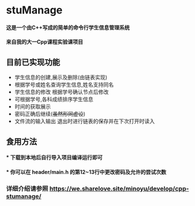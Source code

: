 # stuManage
#### 这是一个由C++写成的简单的命令行学生信息管理系统 
#### 来自我的大一Cpp课程实验课项目
## 目前已实现功能
* 学生信息的创建,展示及删除(由链表实现)
* 根据学号或姓名查询学生信息,姓名支持同名
* 学生信息的修改 根据学号确认节点后修改 
* 可根据学号,各科成绩排序学生信息
* 时间的获取展示
* 密码正确后继续(~~虽然形同虚设~~)
* 文件流的输入输出 退出时进行链表的保存并在下次打开时读入
## 食用方法
#### * 下载到本地后自行导入项目编译运行即可
#### * 你可以在 header/main.h 的第12~13行中更改密码及允许的尝试次数
### 详细介绍请参照 https://we.sharelove.site/minoyu/develop/cpp-stumanage/
